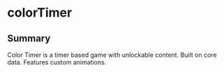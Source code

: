 # colorTimer

## Summary
Color Timer is a timer based game with unlockable content.
Built on core data. 
Features custom animations.



